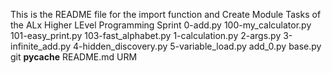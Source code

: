  This is the README file for the import function and 
Create Module Tasks of the ALx Higher LEvel Programming Sprint
0-add.py
100-my_calculator.py
101-easy_print.py
103-fast_alphabet.py
1-calculation.py
2-args.py
3-infinite_add.py
4-hidden_discovery.py
5-variable_load.py
add_0.py
base.py
git
__pycache__
README.md
URM
